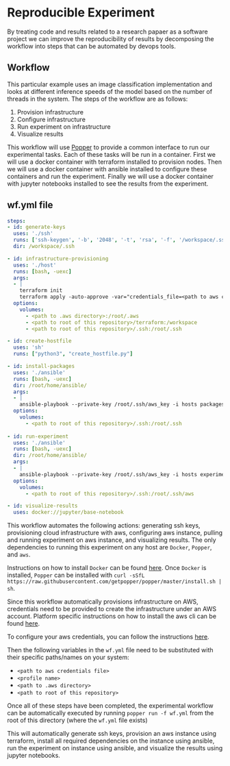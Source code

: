 # Reproducible Experiment
By treating code and results related to a research papaer as a software project we can improve the reproducibility of results by decomposing the workflow into steps that can be automated by devops tools.

## Workflow
This particular example uses an image classification implementation and looks at different inference speeds of the model based on the number of threads in the system.
The steps of the workflow are as follows:
1. Provision infrastructure
2. Configure infrastructure
3. Run experiment on infrastructure
4. Visualize results

This workflow will use [Popper](https://github.com/getpopper/popper) to provide a common interface to run our experimental tasks. Each of these tasks will be run in a container. First we will use a docker container with terraform installed to provision nodes. Then we will use a docker container with ansible installed to configure these containers and run the experiment. Finally we will use a docker container with jupyter notebooks installed to see the results from the experiment.

## wf.yml file
```yaml
steps:
- id: generate-keys
  uses: './ssh'
  runs: ['ssh-keygen', '-b', '2048', '-t', 'rsa', '-f', '/workspace/.ssh/aws_key', '-q', '-P', '']
  dir: /workspace/.ssh

- id: infrastructure-provisioning
  uses: './host'
  runs: [bash, -uexc]
  args: 
  - |
    terraform init
    terraform apply -auto-approve -var="credentials_file=<path to aws credentials file>" -var="profile=<profile name>"
  options:
    volumes:
      - <path to .aws directory>:/root/.aws
      - <path to root of this repository>/terraform:/workspace
      - <path to root of this repository>/.ssh:/root/.ssh

- id: create-hostfile
  uses: 'sh'
  runs: ["python3", "create_hostfile.py"]

- id: install-packages
  uses: './ansible'
  runs: [bash, -uexc]
  dir: /root/home/ansible/
  args:
  - |
    ansible-playbook --private-key /root/.ssh/aws_key -i hosts packages.yml
  options:
    volumes:
      - <path to root of this repository>/.ssh:/root/.ssh
 
- id: run-experiment
  uses: './ansible'
  runs: [bash, -uexc]
  dir: /root/home/ansible/
  args:
  - |
    ansible-playbook --private-key /root/.ssh/aws_key -i hosts experiment.yml
  options:
    volumes:
      - <path to root of this repository>/.ssh:/root/.ssh/aws

- id: visualize-results
  uses: docker://jupyter/base-notebook
```

This workflow automates the following actions: generating ssh keys, provisioning cloud infrastructure with aws, configuring aws instance, pulling and running experiment on aws instance, and visualizing results. The only dependencies to running this experiment on any host are `Docker`, `Popper`, and `aws`.

Instructions on how to install `Docker` can be found [here](https://docs.docker.com/get-docker/). Once `Docker` is installed, `Popper` can be installed with `curl -sSfL https://raw.githubusercontent.com/getpopper/popper/master/install.sh | sh`.

Since this workflow automatically provisions infrastructure on AWS, credentials need to be provided to create the infrastructure under an AWS account. Platform specific instructions on how to install the aws cli can be found [here](https://docs.aws.amazon.com/cli/latest/userguide/getting-started-install.html).

To configure your aws credentials, you can follow the instructions [here](https://docs.aws.amazon.com/cli/latest/userguide/cli-configure-quickstart.html).

Then the following variables in the `wf.yml` file need to be substituted with their specific paths/names on your system:
- `<path to aws credentials file>`
- `<profile name>`
- `<path to .aws directory>`
- `<path to root of this repository>`

Once all of these steps have been completed, the experimental workflow can be automatically executed by running `popper run -f wf.yml` from the root of this directory (where the `wf.yml` file exists)

This will automatically generate ssh keys, provision an aws instance using terraform, install all required dependencies on the instance using ansible, run the experiment on instance using ansible, and visualize the results using jupyter notebooks.




